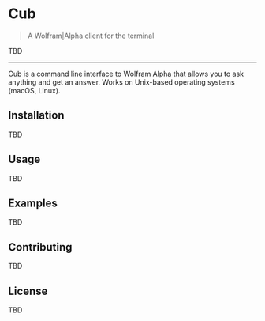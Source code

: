 # Cub

> A Wolfram|Alpha client for the terminal

TBD

---

Cub is a command line interface to Wolfram Alpha that allows you to ask anything and get an answer.
Works on Unix-based operating systems (macOS, Linux).

## Installation

TBD

## Usage

TBD

## Examples

TBD

## Contributing

TBD

## License

TBD
